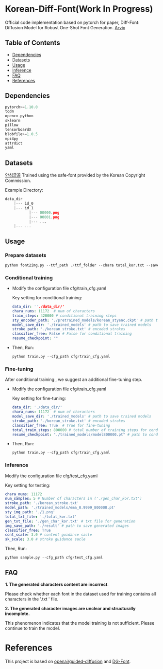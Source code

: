 # Korean-Diff-Font(Work In Progress)

Official code implementation based on pytorch for paper, Diff-Font: Diffusion Model for Robust One-Shot Font Generation.  [Arvix](https://arxiv.org/pdf/2212.05895.pdf)


## Table of Contents 
- [Dependencies](#dependencies)
- [Datasets](#datasets)
- [Usage](#usage)
- [Inference](#inference)
- [FAQ](#faq)
- [References](#references)



## Dependencies

```python
pytorch>=1.10.0
tqdm
opencv-python
sklearn
pillow
tensorboardX
blobfile>=1.0.5
mpi4py
attrdict
yaml
```



## Datasets

[안심글꼴](https://gongu.copyright.or.kr/gongu/bbs/B0000018/list.do?menuNo=200195) Trained using the safe-font provided by the Korean Copyright Commission.

Example Directory:

```python
data_dir
    |--- id_0
    |--- id_1
           |--- 00000.png
           |--- 00001.png
           |--- ...
    |--- ...
```



## Usage

### Prepare datasets

```python
python font2img.py --ttf_path ./ttf_folder --chara total_kor.txt --save_path ./data_dir --img_size 128 --chara_size 100
```

### Conditional training

- Modify the configuration file cfg/train_cfg.yaml

  Key setting for conditional training:

  ```yaml
  data_dir: ''./data_dir/'
  chara_nums: 11172  # num of characters
  train_steps: 420000 # conditional training steps
  sty_encoder_path: './pretrained_models/korean_styenc.ckpt' # path to pre-trained style encoder
  model_save_dir: './trained_models' # path to save trained models
  stroke_path: './korean_stroke.txt' # encoded strokes
  classifier_free: False # False for conditional training
  resume_checkpoint: ""
  ```

- Then, Run:

  ```python
  python train.py --cfg_path cfg/train_cfg.yaml
  ```

### Fine-tuning

After conditional training , we suggest an additional fine-tuning step.

- Modify the configuration file cfg/train_cfg.yaml

  Key setting for fine-tuning:

  ```yaml
  data_dir: './data_dir/'
  chara_nums: 11172  # num of characters
  model_save_dir: './trained_models' # path to save trained models
  stroke_path: './korean_stroke.txt' # encoded strokes
  classifier_free: True  # True for fine-tuning
  total_train_steps: 800000 # total number of training steps for conditional training and fine-tuning
  resume_checkpoint: "./trained_models/model800000.pt" # path to conditional trained model, required for fine-tuning
  ```

- Then, Run:

  ```python
  python train.py --cfg_path cfg/train_cfg.yaml
  ```

### Inference

Modify the configuration file cfg/test_cfg.yaml

Key setting for testing:

```yaml
chara_nums: 11172
num_samples: 5 # Number of characters in ('./gen_char_kor.txt')
stroke_path: './korean_stroke.txt'
model_path: './trained_models/ema_0.9999_800000.pt'
sty_img_path: './1.png'
total_txt_file: './total_kor.txt'
gen_txt_file: './gen_char_kor.txt' # txt file for generation
img_save_path: './result' # path to save generated images
classifier_free: True 
cont_scale: 3.0 # content guidance sacle
sk_scale: 3.0 # stroke guidance sacle
```

Then, Run:

```python
python sample.py --cfg_path cfg/test_cfg.yaml
```



## FAQ

**1. The generated characters content are incorrect**.

Please check whether each font in the dataset used for training contains all characters in the '.txt ' file.

**2. The generated character images are unclear and structurally incomplete.**

This phenomenon indicates that the model training is not sufficient. Please continue to train the model.





# References

This project is based on [openai/guided-diffusion](https://github.com/openai/guided-diffusion) and [DG-Font](https://github.com/ecnuycxie/DG-Font).
